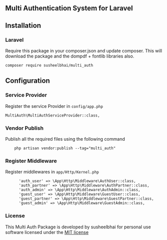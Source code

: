 ## Multi Authentication System for Laravel

## Installation

### Laravel
Require this package in your composer.json and update composer. This will download the package and the dompdf + fontlib libraries also.

    composer require susheelbhai/multi_auth

## Configuration

### Service Provider

Register the service Provider in  `config/app.php`

  ```
  MultiAuth\MultiAuthServiceProvider::class,
  ```
  
### Vendor Publish

Publish all the required files using the following command 

  ```
      php artisan vendor:publish --tag="multi_auth"
  ```  

### Register Middleware

Register middlewares in `app/Http/Kernel.php`

  ```
        'auth_user' => \App\Http\Middleware\AuthUser::class,
        'auth_partner' => \App\Http\Middleware\AuthPartner::class,
        'auth_admin' => \App\Http\Middleware\AuthAdmin::class,
        'guest_user' => \App\Http\Middleware\GuestUser::class,
        'guest_partner' => \App\Http\Middleware\GuestPartner::class,
        'guest_admin' => \App\Http\Middleware\GuestAdmin::class,
  ```
  
    
### License

This Multi Auth Package is developed by susheelbhai for personal use software licensed under the [MIT license](http://opensource.org/licenses/MIT)
